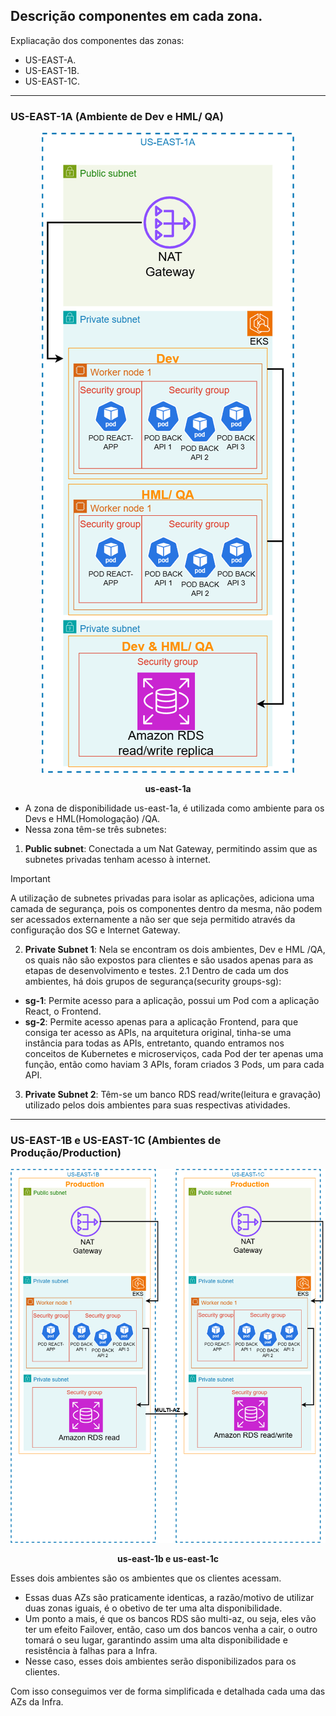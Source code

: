 ## Descrição componentes em cada zona.

Expliacação dos componentes das zonas:

- US-EAST-A.
- US-EAST-1B.
- US-EAST-1C.

---

### US-EAST-1A (Ambiente de Dev e HML/ QA)

<div align="center">

![alt text](/icons/us-east-1a.png)

**us-east-1a**

</div>

- A zona de disponibilidade us-east-1a, é utilizada como ambiente para os Devs e HML(Homologação) /QA.
- Nessa zona têm-se três subnetes:

1. **Public subnet**: Conectada a um Nat Gateway, permitindo assim que as subnetes privadas tenham acesso à internet.

> [!important]
> A utilização de subnetes privadas para isolar as aplicações, adiciona uma camada de segurança, pois os componentes dentro da mesma, não podem ser acessados externamente a não ser que seja permitido através da configuração dos SG e Internet Gateway.

2. **Private Subnet 1**: Nela se encontram os dois ambientes, Dev e HML /QA, os quais não são expostos para clientes e são usados apenas para as etapas de desenvolvimento e testes.
   2.1 Dentro de cada um dos ambientes, há dois grupos de segurança(security groups-sg):

- **sg-1**: Permite acesso para a aplicação, possui um Pod com a aplicação React, o Frontend.
- **sg-2**: Permite acesso apenas para a aplicação Frontend, para que consiga ter acesso as APIs, na arquitetura original, tinha-se uma instância para todas as APIs, entretanto, quando entramos nos conceitos de Kubernetes e microserviços, cada Pod der ter apenas uma função, então como haviam 3 APIs, foram criados 3 Pods, um para cada API.

3. **Private Subnet 2**: Têm-se um banco RDS read/write(leitura e gravação) utilizado pelos dois ambientes para suas respectivas atividades.

---

### US-EAST-1B e US-EAST-1C (Ambientes de Produção/Production)

<div align="center">

![alt text](/icons/bc.png)

**us-east-1b e us-east-1c**

</div>

Esses dois ambientes são os ambientes que os clientes acessam.

- Essas duas AZs são praticamente identicas, a razão/motivo de utilizar duas zonas iguais, é o obetivo de ter uma alta disponibilidade.
- Um ponto a mais, é que os bancos RDS são multi-az, ou seja, eles vão ter um efeito Failover, então, caso um dos bancos venha a cair, o outro tomará o seu lugar, garantindo assim uma alta disponibilidade e resistência à falhas para a Infra.
- Nesse caso, esses dois ambientes serão disponibilizados para os clientes.

Com isso conseguimos ver de forma simplificada e detalhada cada uma das AZs da Infra.
